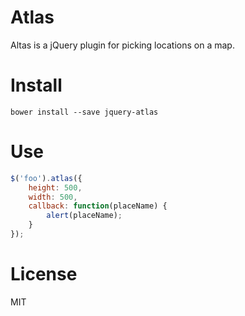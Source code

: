 # Atlas

Altas is a jQuery plugin for picking locations on a map.

# Install

`bower install --save jquery-atlas`

# Use

```js
$('foo').atlas({
    height: 500,
    width: 500,
    callback: function(placeName) {
        alert(placeName);
    }
});
```

# License

MIT
